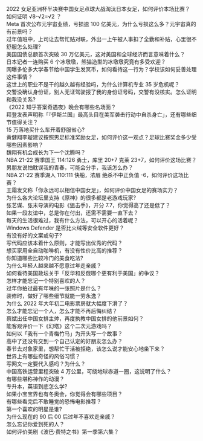 2022 女足亚洲杯半决赛中国女足点球大战淘汰日本女足，如何评价本场比赛？  
如何证明 √8-√2=√2 ？  
Meta 首次公布元宇宙业绩，亏损逾 100 亿美元，为什么亏损这么多？元宇宙真的有前景吗？  
过年值班中，上司让去帮忙贴对联，外出一上午被人事扣了全勤和补贴，心里很不舒服怎么处理?  
美国国债总额首次突破 30 万亿美元，这对美国和全球经济而言意味着什么？  
日本记者一连购买 6 个冰墩墩，熊猫造型的冰墩墩究竟有多受欢迎？  
网曝多伦多大学春节给中国学生发冥币，如何看待这一行为？学校该如何妥善处理这件事情？  
这世上的职业不是干的越久越有经验吗，为什么计算机专业 35 岁危机呢？  
交警没确认身份证，别人无证驾驶报了我的身份证号码，交警有没核实。怎么证明和我没关系?  
《2022 知乎答案奇遇夜》晚会有哪些名场面？  
拜登发表声明称「『伊斯兰国』最高头目在美军袭击行动中自杀身亡」，还有哪些细节值得关注？  
15 万落地买什么车开着舒服省心?  
黄健翔李璇建议按照男足标准奖励女足，如何评价这一观点？足球比赛奖金多少受哪些因素影响？  
魏翔有机会成长为下一个沈腾吗？  
NBA 21-22 赛季国王 114:126 勇士，库里 20+7 克莱 23+7，如何评价这场比赛？  
男朋友说怕耽误我的青春，可能会分手，我该怎么办？  
NBA 21-22 赛季湖人 110:111 快船，浓眉 绝杀不中正负值 -6，如何评价这场比赛？  
王霜发文称「你永远可以相信中国女足」，如何评价中国女足的赛场实力？  
为什么各大论坛里支持《原神》的很多都是老游戏玩家?  
张艺谋、张末导演的电影《狙击手》，开分 7.7，你觉得高了还是低了？  
如果一段友谊中，总是你在付出，还需不需要一直下去？  
每天的生活很难过，我有什么方法，可以开心的活着呢？  
Windows Defender 是否比火绒等安全软件更好？  
有没有好的文案或句子?  
写代码应该本着什么原则，才能写出优秀的代码？  
想买家用全自动咖啡机，有没有性价比高的推荐？  
你知道哪些比较冷门的美食吃法?  
为什么年轻人越来越不愿意过年走亲戚？  
如何看待美国政坛关于「反华和反俄哪个更有利于美国」的争议？  
怎样才能忘记一个特别喜欢的人？  
过年你拍过最有年味的一张照片是什么？  
装修时，做好了哪些细节就能一劳永逸？  
为什么 2022 年大年初二电影票房就大幅度下滑了？  
怎么才能忘记一个人，怎么才能不再后悔纠结？  
蔡斌出任中国女排主帅，再度执教中国女排的他前景如何？  
能客观评价一下《幻塔》这个二次元游戏吗？  
如何以「我有一个青梅竹马」为开头写一个故事？  
高中了还没有交到一个自己认定的好朋友怎么办？  
春节去对象家里，想帮忙干活被拒绝，该怎么说才能安心地坐下来？  
世界上有哪些奇怪的风俗习惯？  
写网文一定要代入感吗？为什么？  
中国高铁运营里程突破 4 万公里，可绕地球赤道一圈，这说明了什么？  
有哪些堪称神作的动漫？  
专升本，英语到底怎么学?  
如果小宝宝界也有冬奥会，你觉得会有哪些项目？  
有哪些看完后不敢睡觉的恐怖电影推荐？  
第一个喜欢的明星是谁?  
为什么现在的 90 后 00 后过年不喜欢走亲戚？  
怎么忘记你爱到死的人？  
如何评价美剧《波巴·费特之书》第一季第六集？  
